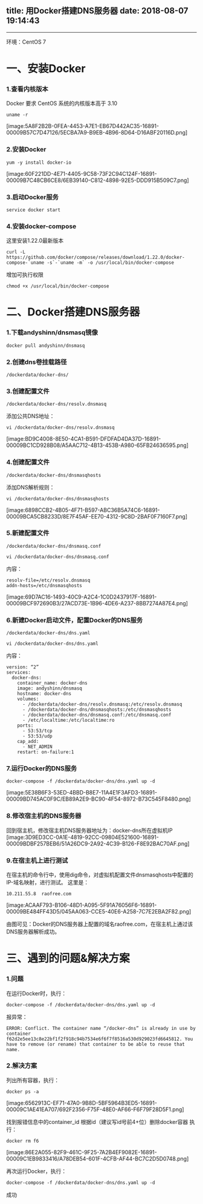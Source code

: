 title: 用Docker搭建DNS服务器
date: 2018-08-07 19:14:43
---
---
环境：CentOS 7
 
# 一、安装Docker
### 1.查看内核版本
Docker 要求 CentOS 系统的内核版本高于 3.10
```
uname -r
```
[image:5A8F2B2B-0FEA-4453-A7E1-EB67D442AC35-16891-00009B57C7D47126/5ECBA7A9-B9EB-4B96-8D64-D16ABF20116D.png]
 
### 2.安装Docker
```
yum -y install docker-io
```
<!--more-->
[image:60F221DD-4E71-4405-9C58-73F2C94C124F-16891-00009B7C48CB6CE8/6EB39140-C812-4898-92E5-DDD915B509C7.png]
 
### 3.启动Docker服务
```
service docker start
```
 
### 4.安装docker-compose
这里安装1.22.0最新版本
```
curl -L https://github.com/docker/compose/releases/download/1.22.0/docker-compose-`uname -s`-`uname -m` -o /usr/local/bin/docker-compose
```
 
增加可执行权限
```
chmod +x /usr/local/bin/docker-compose
```

 
# 二、Docker搭建DNS服务器
### 1.下载andyshinn/dnsmasq镜像
```
docker pull andyshinn/dnsmasq
```
 
### 2.创建dns卷挂载路径
```
/dockerdata/docker-dns/
```
 
### 3.创建配置文件
```
/dockerdata/docker-dns/resolv.dnsmasq
```
 
添加公共DNS地址：
```
vi /dockerdata/docker-dns/resolv.dnsmasq
```
[image:BD9C4008-8E50-4CA1-B591-DFDFAD4DA37D-16891-00009BC1CD928B08/A5AAC712-4B13-453B-A980-65FB24636595.png]
 
### 4.创建配置文件
```
/dockerdata/docker-dns/dnsmasqhosts
```
 
添加DNS解析规则：
```
vi /dockerdata/docker-dns/dnsmasqhosts
```
[image:6898CCB2-4B05-4F71-B597-ABC36B5A74C6-16891-00009BCA5CB8233D/8E7F45AF-EE70-4312-9C8D-2BAF0F7160F7.png]
 
### 5.新建配置文件
```
/dockerdata/docker-dns/dnsmasq.conf
```
 
```
vi /dockerdata/docker-dns/dnsmasq.conf
```
 
内容：
```
resolv-file=/etc/resolv.dnsmasq
addn-hosts=/etc/dnsmasqhosts
```
[image:69D7AC16-1493-40C9-A2C4-1C0D2437917F-16891-00009BCF972690B3/27ACD73E-1B96-4DE6-A237-8BB7274A87E4.png]
 
### 6.新建Docker启动文件，配置Docker的DNS服务
```
/dockerdata/docker-dns/dns.yaml
```
 
```
vi /dockerdata/docker-dns/dns.yaml
```
 
内容：
```
version: “2”
services:
  docker-dns:
    container_name: docker-dns
    image: andyshinn/dnsmasq
    hostname: docker-dns
    volumes:
      - /dockerdata/docker-dns/resolv.dnsmasq:/etc/resolv.dnsmasq
      - /dockerdata/docker-dns/dnsmasqhosts:/etc/dnsmasqhosts
      - /dockerdata/docker-dns/dnsmasq.conf:/etc/dnsmasq.conf
      - /etc/localtime:/etc/localtime:ro
    ports:
      - 53:53/tcp
      - 53:53/udp
    cap_add: 
      - NET_ADMIN
    restart: on-failure:1
```
 
### 7.运行Docker的DNS服务
```
docker-compose -f /dockerdata/docker-dns/dns.yaml up -d
```
[image:5E38B6F3-53ED-4BBD-B8E7-11A4E1F3AFD3-16891-00009BD745AC0F9C/EB89A2E9-BC90-4F54-8972-B73C545F8480.png]
 
### 8.修改宿主机的DNS服务器
回到宿主机，修改宿主机DNS服务器地址为：docker-dns所在虚拟机IP
[image:3D9ED3CC-0A1E-4819-92CC-09804E521600-16891-00009BDBF257BEB6/51A26DC9-2A92-4C39-B126-F8E92BAC70AF.png]
 
### 9.在宿主机上进行测试
在宿主机的命令行中，使用dig命令，对虚拟机配置文件dnsmasqhosts中配置的IP-域名映射，进行测试。
这里是：
```
10.211.55.8  raofree.com
```
[image:ACAAF793-B106-48D1-A095-5F91A76056F6-16891-00009BE484FF43D5/045AA063-CCE5-40E6-A258-7C7E2EBA2F82.png]
 
由图可见：Docker的DNS服务器上配置的域名raofree.com，在宿主机上通过该DNS服务器解析成功。
 
 
# 三、遇到的问题&解决方案
### 1.问题
在运行Docker时，执行：
```
docker-compose -f /dockerdata/docker-dns/dns.yaml up -d
```
 
报异常：
```
ERROR: Conflict. The container name “/docker-dns” is already in use by container f62d2e5ee13c8e22bf1f2f918c94b7534e6f6f7f8516a530d929023fd6645812. You have to remove (or rename) that container to be able to reuse that name.
```
 
### 2.解决方案
列出所有容器，执行：
```
docker ps -a
```
[image:6562913C-EF71-47A0-9B8D-5BF5964B3ED5-16891-00009C1AE41EA707/692F2356-F75F-48E0-AF66-F6F79F28D5F1.png]
 
找到报错信息中的container_id
根据id（建议写id号前4+位）删除docker容器
执行：
```
docker rm f6
```
[image:86E2A055-82F9-461C-9F25-7A2B4EF9082E-16891-00009C1EB9833416/A78DEB54-601F-4CFB-AF44-BC7C2D5D0748.png]
 
再次运行Docker，执行：
```
docker-compose -f /dockerdata/docker-dns/dns.yaml up -d
```
 
成功
